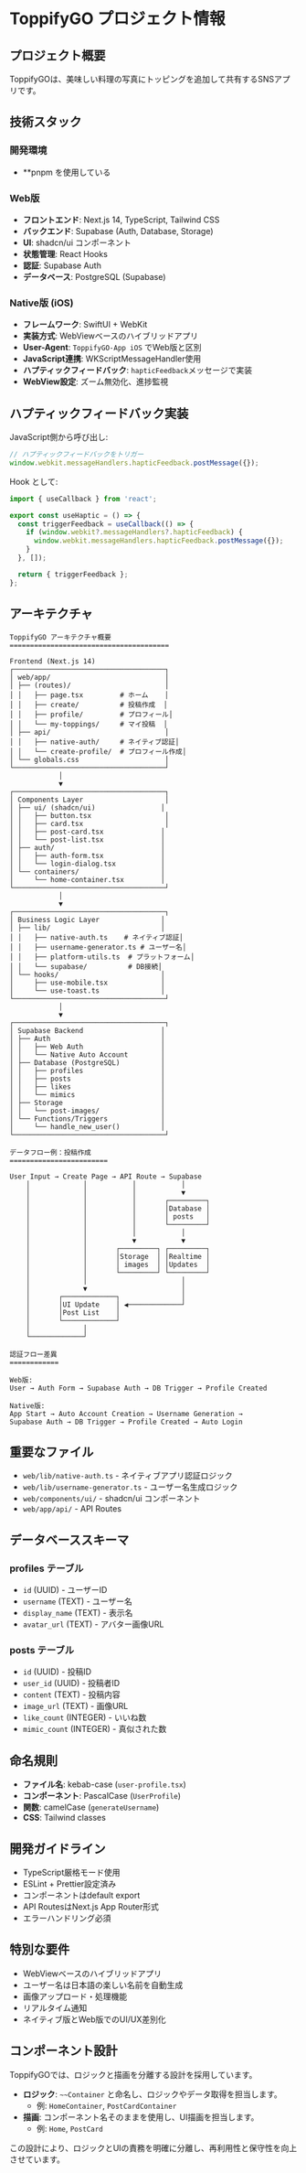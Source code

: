 # ToppifyGO プロジェクト情報

## プロジェクト概要
ToppifyGOは、美味しい料理の写真にトッピングを追加して共有するSNSアプリです。

## 技術スタック

### 開発環境
- **pnpm を使用している

### Web版
- **フロントエンド**: Next.js 14, TypeScript, Tailwind CSS
- **バックエンド**: Supabase (Auth, Database, Storage)
- **UI**: shadcn/ui コンポーネント
- **状態管理**: React Hooks
- **認証**: Supabase Auth
- **データベース**: PostgreSQL (Supabase)

### Native版 (iOS)
- **フレームワーク**: SwiftUI + WebKit
- **実装方式**: WebViewベースのハイブリッドアプリ
- **User-Agent**: `ToppifyGO-App iOS` でWeb版と区別
- **JavaScript連携**: WKScriptMessageHandler使用
- **ハプティックフィードバック**: `hapticFeedback`メッセージで実装
- **WebView設定**: ズーム無効化、進捗監視

## ハプティックフィードバック実装

JavaScript側から呼び出し:
```javascript
// ハプティックフィードバックをトリガー
window.webkit.messageHandlers.hapticFeedback.postMessage({});
```

Hook として:
```typescript
import { useCallback } from 'react';

export const useHaptic = () => {
  const triggerFeedback = useCallback(() => {
    if (window.webkit?.messageHandlers?.hapticFeedback) {
      window.webkit.messageHandlers.hapticFeedback.postMessage({});
    }
  }, []);

  return { triggerFeedback };
};
```

## アーキテクチャ

```
ToppifyGO アーキテクチャ概要
=======================================

Frontend (Next.js 14)
┌─────────────────────────────────────┐
│ web/app/                            │
│ ├── (routes)/                       │
│ │   ├── page.tsx         # ホーム    │
│ │   ├── create/          # 投稿作成  │
│ │   ├── profile/         # プロフィール│
│ │   └── my-toppings/     # マイ投稿  │
│ ├── api/                            │
│ │   ├── native-auth/     # ネイティブ認証│
│ │   └── create-profile/  # プロフィール作成│
│ └── globals.css                     │
└─────────────────────────────────────┘
            │
            ▼
┌─────────────────────────────────────┐
│ Components Layer                    │
│ ├── ui/ (shadcn/ui)                │
│ │   ├── button.tsx                  │
│ │   ├── card.tsx                    │
│ │   ├── post-card.tsx              │
│ │   └── post-list.tsx              │
│ ├── auth/                          │
│ │   ├── auth-form.tsx              │
│ │   └── login-dialog.tsx           │
│ └── containers/                    │
│     └── home-container.tsx         │
└─────────────────────────────────────┘
            │
            ▼
┌─────────────────────────────────────┐
│ Business Logic Layer               │
│ ├── lib/                           │
│ │   ├── native-auth.ts    # ネイティブ認証│
│ │   ├── username-generator.ts # ユーザー名│
│ │   ├── platform-utils.ts  # プラットフォーム│
│ │   └── supabase/          # DB接続│
│ └── hooks/                         │
│     ├── use-mobile.tsx             │
│     └── use-toast.ts               │
└─────────────────────────────────────┘
            │
            ▼
┌─────────────────────────────────────┐
│ Supabase Backend                   │
│ ├── Auth                           │
│ │   ├── Web Auth                   │
│ │   └── Native Auto Account        │
│ ├── Database (PostgreSQL)          │
│ │   ├── profiles                   │
│ │   ├── posts                      │
│ │   ├── likes                      │
│ │   └── mimics                     │
│ ├── Storage                        │
│ │   └── post-images/               │
│ └── Functions/Triggers             │
│     └── handle_new_user()          │
└─────────────────────────────────────┘

データフロー例：投稿作成
========================

User Input → Create Page → API Route → Supabase
    │             │           │           │
    │             │           │           ▼
    │             │           │       ┌─────────┐
    │             │           │       │Database │
    │             │           │       │ posts   │
    │             │           │       └─────────┘
    │             │           │           │
    │             │           ▼           ▼
    │             │       ┌─────────┐ ┌─────────┐
    │             │       │Storage  │ │Realtime │
    │             │       │ images  │ │Updates  │
    │             │       └─────────┘ └─────────┘
    │             │                       │
    │             ▼                       │
    │       ┌─────────────┐               │
    │       │UI Update    │ ◀─────────────┘
    │       │Post List    │
    │       └─────────────┘
    │             │
    └─────────────┘

認証フロー差異
============

Web版:
User → Auth Form → Supabase Auth → DB Trigger → Profile Created

Native版:  
App Start → Auto Account Creation → Username Generation → 
Supabase Auth → DB Trigger → Profile Created → Auto Login
```

## 重要なファイル
- `web/lib/native-auth.ts` - ネイティブアプリ認証ロジック
- `web/lib/username-generator.ts` - ユーザー名生成ロジック
- `web/components/ui/` - shadcn/ui コンポーネント
- `web/app/api/` - API Routes

## データベーススキーマ
### profiles テーブル
- `id` (UUID) - ユーザーID
- `username` (TEXT) - ユーザー名
- `display_name` (TEXT) - 表示名
- `avatar_url` (TEXT) - アバター画像URL

### posts テーブル
- `id` (UUID) - 投稿ID
- `user_id` (UUID) - 投稿者ID
- `content` (TEXT) - 投稿内容
- `image_url` (TEXT) - 画像URL
- `like_count` (INTEGER) - いいね数
- `mimic_count` (INTEGER) - 真似された数

## 命名規則
- **ファイル名**: kebab-case (`user-profile.tsx`)
- **コンポーネント**: PascalCase (`UserProfile`)
- **関数**: camelCase (`generateUsername`)
- **CSS**: Tailwind classes

## 開発ガイドライン
- TypeScript厳格モード使用
- ESLint + Prettier設定済み
- コンポーネントはdefault export
- API RoutesはNext.js App Router形式
- エラーハンドリング必須

## 特別な要件
- WebViewベースのハイブリッドアプリ
- ユーザー名は日本語の楽しい名前を自動生成
- 画像アップロード・処理機能
- リアルタイム通知
- ネイティブ版とWeb版でのUI/UX差別化

## コンポーネント設計

ToppifyGOでは、ロジックと描画を分離する設計を採用しています。

- **ロジック**: `~~Container` と命名し、ロジックやデータ取得を担当します。
  - 例: `HomeContainer`, `PostCardContainer`
- **描画**: コンポーネント名そのままを使用し、UI描画を担当します。
  - 例: `Home`, `PostCard`

この設計により、ロジックとUIの責務を明確に分離し、再利用性と保守性を向上させています。
